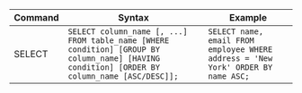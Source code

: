 
| Command | Syntax | Example |
|---------|--------|---------|
| SELECT | `SELECT column_name [, ...] FROM table_name [WHERE condition] [GROUP BY column_name] [HAVING condition] [ORDER BY column_name [ASC/DESC]];` | `SELECT name, email FROM employee WHERE address = 'New York' ORDER BY name ASC;` |
